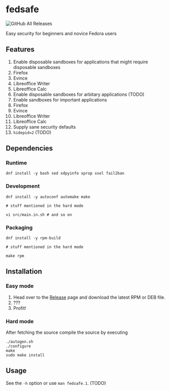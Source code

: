 # fedsafe

![GitHub All Releases](https://img.shields.io/github/downloads/ritschmaster/fedsafe/total)

Easy security for beginners and novice Fedora users

## Features

1. Enable disposable sandboxes for applications that might require disposable sandboxes
 1. Firefox
 2. Evince
 3. Libreoffice Writer
 4. Libreoffice Calc 
2. Enable disposable sandboxes for arbitary applications (TODO)
3. Enable sandboxes for important applications
 1. Firefox
 2. Evince
 3. Libreoffice Writer
 4. Libreoffice Calc
4. Supply sane security defaults
 1. `hidepid=2` (TODO)
 
## Dependencies 

### Runtime

    dnf install -y bash sed xdpyinfo xprop xsel fail2ban

### Development

    dnf install -y autoconf automake make 
    
    # stuff mentioned in the hard mode
    
    vi src/main.in.sh # and so on
    
### Packaging

    dnf install -y rpm-build
    
    # stuff mentioned in the hard mode
    
    make rpm
    

## Installation

### Easy mode

1. Head over to the [Release](https://github.com/ritschmaster/fedsafe/releases) page and download the latest RPM or DEB file.
2. ???
3. Profit!

### Hard mode

After fetching the source compile the source by executing

    ./autogen.sh
    ./configure
    make
    sudo make install

## Usage

See the `-h` option or use `man fedsafe.1`. (TODO)

